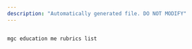 ```yaml
---
description: "Automatically generated file. DO NOT MODIFY"
---
```


```cli

mgc education me rubrics list

```